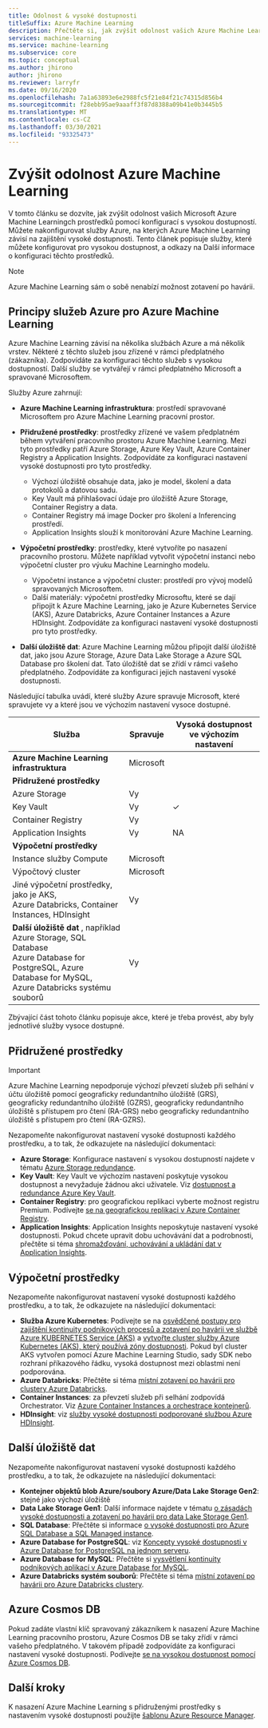 ```yaml
---
title: Odolnost & vysoké dostupnosti
titleSuffix: Azure Machine Learning
description: Přečtěte si, jak zvýšit odolnost vašich Azure Machine Learningch prostředků proti výpadkům pomocí konfigurace s vysokou dostupností.
services: machine-learning
ms.service: machine-learning
ms.subservice: core
ms.topic: conceptual
ms.author: jhirono
author: jhirono
ms.reviewer: larryfr
ms.date: 09/16/2020
ms.openlocfilehash: 7a1a63893e6e2988fc5f21e84f21c74315d856b4
ms.sourcegitcommit: f28ebb95ae9aaaff3f87d8388a09b41e0b3445b5
ms.translationtype: MT
ms.contentlocale: cs-CZ
ms.lasthandoff: 03/30/2021
ms.locfileid: "93325473"
---
```

# <a name="increase-azure-machine-learning-resiliency"></a>Zvýšit odolnost Azure Machine Learning



V tomto článku se dozvíte, jak zvýšit odolnost vašich Microsoft Azure Machine Learningch prostředků pomocí konfigurací s vysokou dostupností. Můžete nakonfigurovat služby Azure, na kterých Azure Machine Learning závisí na zajištění vysoké dostupnosti. Tento článek popisuje služby, které můžete konfigurovat pro vysokou dostupnost, a odkazy na Další informace o konfiguraci těchto prostředků.

> [!NOTE]
> Azure Machine Learning sám o sobě nenabízí možnost zotavení po havárii.

## <a name="understand-azure-services-for-azure-machine-learning"></a>Principy služeb Azure pro Azure Machine Learning

Azure Machine Learning závisí na několika službách Azure a má několik vrstev. Některé z těchto služeb jsou zřízené v rámci předplatného (zákazníka). Zodpovídáte za konfiguraci těchto služeb s vysokou dostupností. Další služby se vytvářejí v rámci předplatného Microsoft a spravované Microsoftem. 

Služby Azure zahrnují:

* **Azure Machine Learning infrastruktura**: prostředí spravované Microsoftem pro Azure Machine Learning pracovní prostor.

* **Přidružené prostředky**: prostředky zřízené ve vašem předplatném během vytváření pracovního prostoru Azure Machine Learning. Mezi tyto prostředky patří Azure Storage, Azure Key Vault, Azure Container Registry a Application Insights. Zodpovídáte za konfiguraci nastavení vysoké dostupnosti pro tyto prostředky.
  * Výchozí úložiště obsahuje data, jako je model, školení a data protokolů a datovou sadu.
  * Key Vault má přihlašovací údaje pro úložiště Azure Storage, Container Registry a data.
  * Container Registry má image Docker pro školení a Inferencing prostředí.
  * Application Insights slouží k monitorování Azure Machine Learning.

* **Výpočetní prostředky**: prostředky, které vytvoříte po nasazení pracovního prostoru. Můžete například vytvořit výpočetní instanci nebo výpočetní cluster pro výuku Machine Learningho modelu.
  * Výpočetní instance a výpočetní cluster: prostředí pro vývoj modelů spravovaných Microsoftem.
  * Další materiály: výpočetní prostředky Microsoftu, které se dají připojit k Azure Machine Learning, jako je Azure Kubernetes Service (AKS), Azure Databricks, Azure Container Instances a Azure HDInsight. Zodpovídáte za konfiguraci nastavení vysoké dostupnosti pro tyto prostředky.

* **Další úložiště dat**: Azure Machine Learning můžou připojit další úložiště dat, jako jsou Azure Storage, Azure Data Lake Storage a Azure SQL Database pro školení dat.  Tato úložiště dat se zřídí v rámci vašeho předplatného. Zodpovídáte za konfiguraci jejich nastavení vysoké dostupnosti.

Následující tabulka uvádí, které služby Azure spravuje Microsoft, které spravujete vy a které jsou ve výchozím nastavení vysoce dostupné.

| Služba | Spravuje | Vysoká dostupnost ve výchozím nastavení |
| ----- | ----- | ----- |
| **Azure Machine Learning infrastruktura** | Microsoft | |
| **Přidružené prostředky** |
| Azure Storage | Vy | |
| Key Vault | Vy | ✓ |
| Container Registry | Vy | |
| Application Insights | Vy | NA |
| **Výpočetní prostředky** |
| Instance služby Compute | Microsoft |  |
| Výpočtový cluster | Microsoft |  |
| Jiné výpočetní prostředky, jako je AKS, <br>Azure Databricks, Container Instances, HDInsight | Vy |  |
| **Další úložiště dat** , například Azure Storage, SQL Database<br> Azure Database for PostgreSQL, Azure Database for MySQL, <br>Azure Databricks systému souborů | Vy | |

Zbývající část tohoto článku popisuje akce, které je třeba provést, aby byly jednotlivé služby vysoce dostupné.

## <a name="associated-resources"></a>Přidružené prostředky

> [!IMPORTANT]
> Azure Machine Learning nepodporuje výchozí převzetí služeb při selhání v účtu úložiště pomocí geograficky redundantního úložiště (GRS), geograficky redundantního úložiště (GZRS), geograficky redundantního úložiště s přístupem pro čtení (RA-GRS) nebo geograficky redundantního úložiště s přístupem pro čtení (RA-GZRS).

Nezapomeňte nakonfigurovat nastavení vysoké dostupnosti každého prostředku, a to tak, že odkazujete na následující dokumentaci:

* **Azure Storage**: Konfigurace nastavení s vysokou dostupností najdete v tématu [Azure Storage redundance](../storage/common/storage-redundancy.md).
* **Key Vault**: Key Vault ve výchozím nastavení poskytuje vysokou dostupnost a nevyžaduje žádnou akci uživatele.  Viz [dostupnost a redundance Azure Key Vault](../key-vault/general/disaster-recovery-guidance.md).
* **Container Registry**: pro geografickou replikaci vyberte možnost registru Premium. Podívejte [se na geografickou replikaci v Azure Container Registry](../container-registry/container-registry-geo-replication.md).
* **Application Insights**: Application Insights neposkytuje nastavení vysoké dostupnosti. Pokud chcete upravit dobu uchovávání dat a podrobnosti, přečtěte si téma [shromažďování, uchovávání a ukládání dat v Application Insights](../azure-monitor/app/data-retention-privacy.md#how-long-is-the-data-kept).

## <a name="compute-resources"></a>Výpočetní prostředky

Nezapomeňte nakonfigurovat nastavení vysoké dostupnosti každého prostředku, a to tak, že odkazujete na následující dokumentaci:

* **Služba Azure Kubernetes**: Podívejte se na [osvědčené postupy pro zajištění kontinuity podnikových procesů a zotavení po havárii ve službě Azure KUBERNETES Service (AKS)](../aks/operator-best-practices-multi-region.md) a [vytvořte cluster služby Azure Kubernetes (AKS), který používá zóny dostupnosti](../aks/availability-zones.md). Pokud byl cluster AKS vytvořen pomocí Azure Machine Learning Studio, sady SDK nebo rozhraní příkazového řádku, vysoká dostupnost mezi oblastmi není podporována.
* **Azure Databricks**: Přečtěte si téma [místní zotavení po havárii pro clustery Azure Databricks](/azure/databricks/scenarios/howto-regional-disaster-recovery).
* **Container Instances**: za převzetí služeb při selhání zodpovídá Orchestrator. Viz [Azure Container Instances a orchestrace kontejnerů](../container-instances/container-instances-orchestrator-relationship.md).
* **HDInsight**: viz [služby vysoké dostupnosti podporované službou Azure HDInsight](../hdinsight/hdinsight-high-availability-components.md).

## <a name="additional-data-stores"></a>Další úložiště dat

Nezapomeňte nakonfigurovat nastavení vysoké dostupnosti každého prostředku, a to tak, že odkazujete na následující dokumentaci:

* **Kontejner objektů blob Azure/soubory Azure/Data Lake Storage Gen2**: stejné jako výchozí úložiště
* **Data Lake Storage Gen1**: Další informace najdete v tématu [o zásadách vysoké dostupnosti a zotavení po havárii pro data Lake Storage Gen1](../data-lake-store/data-lake-store-disaster-recovery-guidance.md).
* **SQL Database**: Přečtěte si informace [o vysoké dostupnosti pro Azure SQL Database a SQL Managed instance](../azure-sql/database/high-availability-sla.md).
* **Azure Database for PostgreSQL**: viz [Koncepty vysoké dostupnosti v Azure Database for PostgreSQL na jednom serveru](../postgresql/concepts-high-availability.md).
* **Azure Database for MySQL**: Přečtěte si [vysvětlení kontinuity podnikových aplikací v Azure Database for MySQL](../mysql/concepts-business-continuity.md).
* **Azure Databricks systém souborů**: Přečtěte si téma [místní zotavení po havárii pro Azure Databricks clustery](/azure/databricks/scenarios/howto-regional-disaster-recovery).

## <a name="azure-cosmos-db"></a>Azure Cosmos DB

Pokud zadáte vlastní klíč spravovaný zákazníkem k nasazení Azure Machine Learning pracovního prostoru, Azure Cosmos DB se taky zřídí v rámci vašeho předplatného. V takovém případě zodpovídáte za konfiguraci nastavení vysoké dostupnosti. Podívejte [se na vysokou dostupnost pomocí Azure Cosmos DB](../cosmos-db/high-availability.md).

## <a name="next-steps"></a>Další kroky

K nasazení Azure Machine Learning s přidruženými prostředky s nastavením vysoké dostupnosti použijte [šablonu Azure Resource Manager](https://github.com/Azure/azure-quickstart-templates/tree/master/201-machine-learning-advanced).
